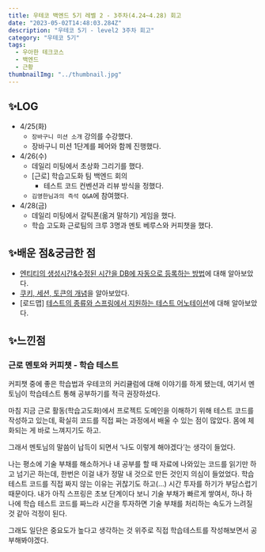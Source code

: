 ```yaml
---
title: 우테코 백엔드 5기 레벨 2 - 3주차(4.24~4.28) 회고
date: "2023-05-02T14:48:03.284Z"
description: "우테코 5기 - level2 3주차 회고"
category: "우테코 5기"
tags:
  - 우아한 테크코스
  - 백엔드
  - 근황
thumbnailImg: "../thumbnail.jpg"
---
```


## ✨LOG

- 4/25(화)
  - `장바구니 미션 소개` 강의를 수강했다.
  - 장바구니 미션 1단계를 페어와 함께 진행했다.
- 4/26(수)
  - 데일리 미팅에서 초상화 그리기를 했다.
  - [근로] 학습고도화 팀 백엔드 회의
    - 테스트 코드 컨벤션과 리뷰 방식을 정했다.
  - `김영한님과의 즉석 Q&A`에 참여했다.
- 4/28(금)
  - 데일리 미팅에서 갈틱폰(옮겨 말하기) 게임을 했다.
  - 학습 고도화 근로팀의 크루 3명과 멘토 베루스와 커피챗을 했다.

## ✨배운 점&궁금한 점

- [엔티티의 생성시간&수정된 시간을 DB에 자동으로 등록하는 방법](https://amaran-th.github.io/Spring/[Spring]%20DB%EC%97%90%20%EC%83%9D%EC%84%B1%EC%8B%9C%EA%B0%84&%EC%88%98%EC%A0%95%EB%90%9C%20%EC%8B%9C%EA%B0%84%20%EC%9E%90%EB%8F%99%20%EC%85%8B%ED%8C%85%ED%95%98%EA%B8%B0/)에 대해 알아보았다.
- [쿠키, 세션, 토큰의 개념](https://amaran-th.github.io/%EB%B3%B4%EC%95%88/[Web]%20Cookie,%20Session,%20Token/)을 알아보았다.
- [로드맵] [테스트의 종류와 스프링에서 지원하는 테스트 어노테이션](https://amaran-th.github.io/Spring/[Spring]%20Test/)에 대해 알아보았다.

## ✨느낀점

### 근로 멘토와 커피챗 - 학습 테스트

커피챗 중에 좋은 학습법과 우테코의 커리큘럼에 대해 이야기를 하게 됐는데, 여기서 멘토님이 학습테스트 통해 공부하기를 적극 권장하셨다.

마침 지금 근로 활동(학습고도화)에서 프로젝트 도메인을 이해하기 위해 테스트 코드를 작성하고 있는데, 확실히 코드를 직접 짜는 과정에서 배울 수 있는 점이 많았다. 몸에 체화되는 게 바로 느껴지기도 하고.

그래서 멘토님의 말씀이 납득이 되면서 ‘나도 이렇게 해야겠다’는 생각이 들었다.

나는 평소에 기술 부채를 해소하거나 내 공부를 할 때 자료에 나와있는 코드를 읽기만 하고 넘기곤 하는데, 한번은 이걸 내가 정말 내 것으로 만든 것인지 의심이 들었었다. 학습 테스트 코드를 직접 짜지 않는 이유는 귀찮기도 하고(…) 시간 투자를 하기가 부담스럽기 때문이다. 내가 아직 스프링은 초보 단계이다 보니 기술 부채가 빠르게 쌓여서, 하나 하나에 학습 테스트 코드를 짜느라 시간을 투자하면 기술 부채를 처리하는 속도가 느려질 것 같아 걱정이 된다.

그래도 일단은 중요도가 높다고 생각하는 것 위주로 직접 학습테스트를 작성해보면서 공부해봐야겠다.
